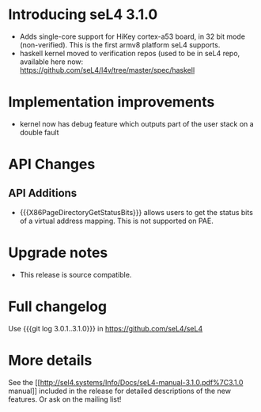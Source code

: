 # Introducing seL4 3.1.0


  -   Adds single-core support for HiKey cortex-a53 board, in 32 bit
      mode (non-verified). This is the first armv8 platform
      seL4 supports.
  -   haskell kernel moved to verification repos (used to be in seL4
      repo, available here now:
      <https://github.com/seL4/l4v/tree/master/spec/haskell>

# Implementation improvements


  -   kernel now has debug feature which outputs part of the user stack
      on a double fault

# API Changes


## API Additions


  -   {{{X86PageDirectoryGetStatusBits}}} allows users to get the status
      bits of a virtual address mapping. This is not supported on PAE.

# Upgrade notes


  -   This release is source compatible.

# Full changelog


Use {{{git log 3.0.1..3.1.0}}} in <https://github.com/seL4/seL4>

# More details


See the
\[\[<http://sel4.systems/Info/Docs/seL4-manual-3.1.0.pdf%7C3.1.0>
manual\]\] included in the release for detailed descriptions of the new
features. Or ask on the mailing list!
